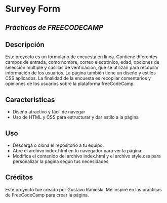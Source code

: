 # Survey Form
## _Prácticas de FREECODECAMP_


## Descripción

Este proyecto es un formulario de encuesta en línea. Contiene diferentes campos de entrada, como nombre, correo electrónico, edad, opciones de selección múltiple y casillas de verificación, que se utilizan para recopilar información de los usuarios. La página también tiene un diseño y estilos CSS aplicados. La finalidad de la encuesta es recopilar comentarios y opiniones de los usuarios sobre la plataforma freeCodeCamp.

## Características

- Diseño atractivo y fácil de navegar
- Uso de HTML y CSS para estructurar y dar estilo a la página

## Uso

- Descarga o clona el repositorio a tu equipo.
- Abre el archivo index.html en tu navegador para ver la página.
- Modifica el contenido del archivo index.html y el archivo style.css para personalizar la página según tus necesidades

## Créditos

Este proyecto fue creado por Gustavo Rañieski. Me inspiré en las prácticas de FreeCodeCamp para crear la página.